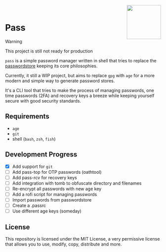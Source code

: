 <img src="https://git.disroot.org/janpstrunn/images/raw/branch/main/pass.png" align="right" height="110"/>
<br>

<h1 align="left">Pass</h1>

> [!WARNING]
> This project is still not ready for production

`pass` is a simple password manager written in shell that tries to replace the [passwordstore](https://www.passwordstore.org/) keeping its core philosophies.

Currently, it still a WIP project, but aims to replace `gpg` with `age` for a more modern and simple way to generate password stores.

It's a CLI tool that tries to make the process of managing passwords, one time passwords (2FA) and recovery keys a breeze while keeping yourself secure with good security standards.

## Requirements

- `age`
- `git`
- shell (`bash`, `zsh`, `fish`)

## Development Progress

- [x] Add support for `git`
- [ ] Add pass-top for OTP passwords (oathtool)
- [ ] Add pass-rcv for recovery keys
- [ ] Add integration with tomb to obfuscate directory and filenames
- [ ] Re-encrypt all passwords with new age key
- [ ] Add a rofi script for managing passwords
- [ ] Import passwords from passwordstore
- [ ] Create a .passrc
- [ ] Use different age keys (someday)

## License

This repository is licensed under the MIT License, a very permissive license that allows you to use, modify, copy, distribute and more.
